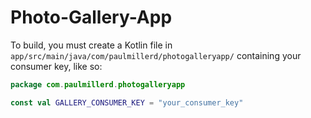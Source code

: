 # Photo-Gallery-App

To build, you must create a Kotlin file in `app/src/main/java/com/paulmillerd/photogalleryapp/` containing your consumer key, like so:

```kotlin
package com.paulmillerd.photogalleryapp

const val GALLERY_CONSUMER_KEY = "your_consumer_key"
```
